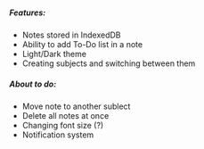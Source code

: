 <h5> Features:</h5>
<ul>
<li>Notes stored in IndexedDB</li>
<li>Ability to add To-Do list in a note</li>
<li>Light/Dark theme</li>
<li>Creating subjects and switching between them</li>
</ul>
<h5>About to do:</h5>
<ul>
<li>Move note to another sublect</li>
<li>Delete all notes at once</li>
<li>Changing font size (?)</li>
<li>Notification system</>
</ul>